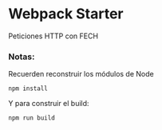 # Webpack Starter

Peticiones HTTP con FECH


### Notas:
Recuerden reconstruir los módulos de Node
```
npm install
```

Y para construir el build:
```
npm run build
```
